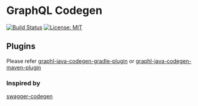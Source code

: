 # GraphQL Codegen #

[![Build Status](https://travis-ci.com/kobylynskyi/graphql-java-codegen.svg?branch=master)](https://travis-ci.com/kobylynskyi/graphql-java-codegen)
[![License: MIT](https://img.shields.io/badge/License-MIT-yellow.svg)](https://opensource.org/licenses/MIT)

## Plugins

Please refer [graphl-java-codegen-gradle-plugin](https://github.com/kobylynskyi/graphl-java-codegen-gradle-plugin) or [graphl-java-codegen-maven-plugin](https://github.com/kobylynskyi/graphl-java-codegen-maven-plugin) 


### Inspired by
[swagger-codegen](https://github.com/swagger-api/swagger-codegen)

